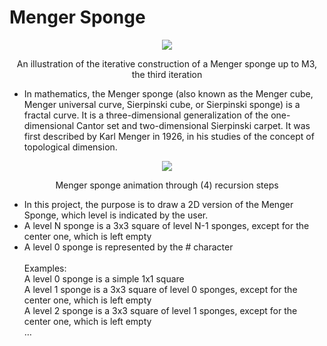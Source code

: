 # Menger Sponge
<p align="center">
  <img src="https://upload.wikimedia.org/wikipedia/commons/d/de/Menger_sponge_%28Level_0-3%29.jpg" />
</p>
<p align="center">An illustration of the iterative construction of a Menger sponge up to M3, the third iteration</p>



* In mathematics, the Menger sponge (also known as the Menger cube, Menger universal curve, Sierpinski cube, or Sierpinski sponge) is a fractal curve. It is a three-dimensional generalization of the one-dimensional Cantor set and two-dimensional Sierpinski carpet. It was first described by Karl Menger in 1926, in his studies of the concept of topological dimension.


<p align="center">
  <img src="https://upload.wikimedia.org/wikipedia/commons/a/a7/Mengersponge.gif" />
</p>
<p align="center">Menger sponge animation through (4) recursion steps</p>



* In this project, the purpose is to draw a 2D version of the Menger Sponge, which level is indicated by the user.
* A level N sponge is a 3x3 square of level N-1 sponges, except for the center one, which is left empty
* A level 0 sponge is represented by the # character<br><br>
Examples:<br>
A level 0 sponge is a simple 1x1 square <br>
A level 1 sponge is a 3x3 square of level 0 sponges, except for the center one, which is left empty<br>
A level 2 sponge is a 3x3 square of level 1 sponges, except for the center one, which is left empty<br>
…<br>
